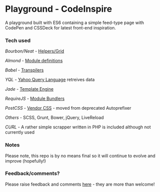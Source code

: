 # Playground - CodeInspire

A playground built with ES6 containing a simple feed-type page with CodePen and CSSDeck for latest front-end inspiration.

### Tech used

*Bourbon/Neat* - [Helpers/Grid](http://neat.bourbon.io/)

*Almond* - [Module definitions](https://github.com/jrburke/almond)

*Babel* - [Transpilers](https://babeljs.io/docs/setup/#grunt)

*YQL* - [Yahoo Query Language](https://developer.yahoo.com/yql/console/) retreives data

*Jade* - [Template Engine](http://jade-lang.com/)

*RequireJS* - [Module Bundlers](http://requirejs.org/)

*PostCSS* - [Vendor CSS](https://github.com/nDmitry/grunt-postcss) - moved from deprecated Autoprefixer

*Others* - SCSS, Grunt, Bower, jQuery, LiveReload

*CURL* - A rather simple scrapper written in PHP is included although not currently used

### Notes

Please note, this repo is by no means final so it will continue to evolve and improve (hopefully!)

### Feedback/comments?

Please raise feedback and comments [here](https://github.com/norfali/codeinspire-es6/issues) - they are more than welcome!
